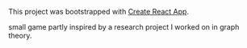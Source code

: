 This project was bootstrapped with [Create React App](https://github.com/facebookincubator/create-react-app).

small game partly inspired by a research project I worked on in graph theory. 
